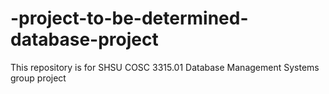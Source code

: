 # -project-to-be-determined-database-project
This repository is for SHSU COSC 3315.01 Database Management Systems group project
